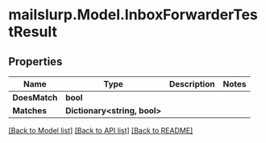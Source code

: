 # mailslurp.Model.InboxForwarderTestResult
## Properties

Name | Type | Description | Notes
------------ | ------------- | ------------- | -------------
**DoesMatch** | **bool** |  | 
**Matches** | **Dictionary&lt;string, bool&gt;** |  | 

[[Back to Model list]](../README#documentation-for-models) [[Back to API list]](../README#documentation-for-api-endpoints) [[Back to README]](../README)

